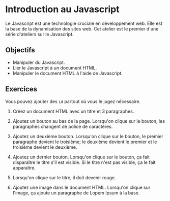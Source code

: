 Introduction au Javascript
==========================

Le Javascript est une technologie cruciale en développement web. Elle est la
base de la dynamisation des sites web. Cet atelier est le premier d'une série
d'ateliers sur le Javascript.

Objectifs
---------

* Manipuler du Javascript.
* Lier le Javascript à un document HTML.
* Manipuler le document HTML à l'aide de Javascript.

Exercices
---------

Vous pouvez ajouter des `id` partout où vous le jugez nécessaire.

1. Créez un document HTML avec un titre et 3 paragraphes.

2. Ajoutez un bouton au bas de la page. Lorsqu'on clique sur le bouton, les
   paragraphes changent de police de caractères.

3. Ajoutez un deuxième bouton. Lorsqu'on clique sur le bouton, le premier
   paragraphe devient le troisième; le deuxième devient le premier et le
   troisième devient le deuxième.

4. Ajoutez un dernier bouton. Lorsqu'on clique sur le bouton, ça fait
   disparaître le titre s'il est visible. Si le titre n'est pas visible, ça le
   fait apparaître.

5. Lorsqu'on clique sur le titre, il doit devenir rouge.

6. Ajoutez une image dans le document HTML. Lorsqu'on clique sur l'image, ça
   ajoute un paragraphe de Lopem Ipsum à la base.